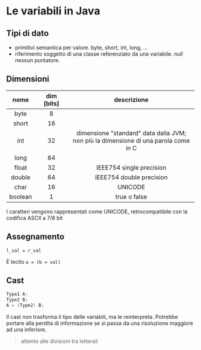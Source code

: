 # Le variabili in Java

## Tipi di dato
  - primitivi
    semantica per valore. byte, short, int, long, ...
  - riferimento
    soggetto di una classe referenziato da una variabile. _null_ nessun puntatore.

## Dimensioni
| nome | dim [bits] | descrizione |
|:---:|:---:|:---:|
| byte | 8 |  |
| short | 16 |  |
| int | 32 | dimensione "standard" data dalla JVM;<br>non più la dimensione di una parola come in C |
| long | 64 |  |
| float | 32 | IEEE754 single precision |
| double | 64 | IEEE754 double precision |
| char | 16 | UNICODE |
| boolean | 1 | true o false |


I caratteri vengono rappresentati come UNICODE, retrocompatibile con la codifica ASCII a 7/8 bit

## Assegnamento
`l_val = r_val`

È lecito `a = (b = val)`

## Cast
```java
Type1 A;
Type2 B;
A = (Type2) B;
```

Il cast non trasforma il tipo delle variabili, ma le reinterpreta. Potrebbe portare alla perdita di informazione se si passa da una risoluzione maggiore ad una inferiore.

> attento alle divisioni tra letterali